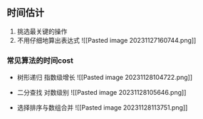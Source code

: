 ## 时间估计
1. 挑选最关键的操作
2. 不用仔细地算出表达式
![[Pasted image 20231127160744.png]]

### 常见算法的时间cost
* 树形递归
指数级增长
![[Pasted image 20231128104722.png]]

* 二分查找
对数级别
![[Pasted image 20231128105646.png]]
* 选择排序与数组合并
![[Pasted image 20231128113751.png]]